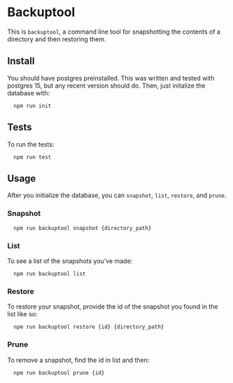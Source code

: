 # Backuptool
This is `backuptool`, a command line tool for snapshotting the contents of a directory and then restoring them.

## Install
You should have postgres preinstalled. This was written and tested with postgres 15, but any recent version should do. 
Then, just initalize the database with:
```
  npm run init
```

## Tests
To run the tests:
```
  npm run test
```

## Usage
After you initialize the database, you can `snapshot`, `list`, `restore`, and `prune`.

### Snapshot
```
  npm run backuptool snapshot {directory_path}
```

### List
  To see a list of the snapshots you've made:
```
  npm run backuptool list
```

### Restore
  To restore your snapshot, provide the id of the snapshot you found in the list like so:
```
  npm run backuptool restore {id} {directory_path}
```

### Prune
  To remove a snapshot, find the id in list and then:
```
  npm run backuptool prune {id}
```


  
